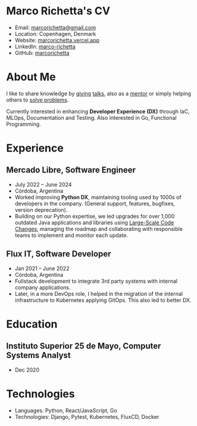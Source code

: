 # Marco Richetta's CV

- Email: [marcorichetta@gmail.com](mailto:marcorichetta@gmail.com)
- Location: Copenhagen, Denmark
- Website: [marcorichetta.vercel.app](https://marcorichetta.vercel.app/)
- LinkedIn: [marco-richetta](https://linkedin.com/in/marco-richetta)
- GitHub: [marcorichetta](https://github.com/marcorichetta)


# About Me

I like to share knowledge by [giving](https://www.youtube.com/live/EWofHnNngoc?si=1OpnvzkN-R0NSc2i) [talks](https://www.linkedin.com/in/marco-richetta/overlay/experience/2020463733/multiple-media-viewer/?profileId=ACoAABQf7hUBZUJgMc0bcZABQZwPRzETisnwoTM&treasuryMediaId=1635515512870), also as a [mentor](https://frontend.cafe/mentorias) or simply helping others to [solve problems](https://forum.djangoproject.com/u/marcorichetta/summary).

Currently interested in enhancing **Developer Experience (DX)** through IaC, MLOps, Documentation and Testing. Also interested in Go, Functional Programming.

# Experience

## Mercado Libre, Software Engineer

- July 2022 – June 2024
- Córdoba, Argentina
- Worked improving **Python DX**, maintaining tooling used by 1000s of developers in the company. (General support, features, bugfixes, version deprecation).
- Building on our Python expertise, we led upgrades for over 1,000 outdated Java applications and libraries using [Large-Scale Code Changes](https://sourcegraph.com/batch-changes), managing the roadmap and collaborating with responsible teams to implement and monitor each update.

## Flux IT, Software Developer

- Jan 2021 – June 2022
- Córdoba, Argentina
- Fullstack development to integrate 3rd party systems with internal company applications.
- Later, in a more DevOps role, I helped in the migration of the internal infrastructure to Kubernetes applying GitOps. This also led to better DX.

# Education

## Instituto Superior 25 de Mayo, Computer Systems Analyst

- Dec 2020

# Technologies

- Languages: Python, React/JavaScript, Go
- Technologies: Django, Pytest, Kubernetes, FluxCD, Docker
